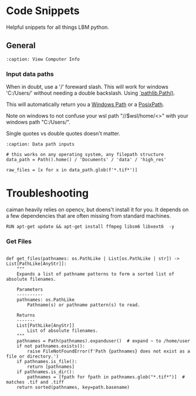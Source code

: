 # Code Snippets

Helpful snippets for all things LBM python.

## General

```{code-block} python
:caption: View Computer Info

```


### Input data paths

When in doubt, use a '/' foreward slash. This will work for windows 'C:/Users/' without needing a double backslash.
Using [`pathlib.Path()](https://docs.python.org/3/library/pathlib.html#pathlib.Path).

This will automatically return you a [Windows Path](https://docs.python.org/3/library/pathlib.html#pathlib.PosixPath) or a [PosixPath](https://docs.python.org/3/library/pathlib.html#pathlib.WindowsPath).

Note on windows to not confuse your wsl path "//$wsl/home/<>" with your windows path "C:/Users/".

Single quotes vs double quotes doesn't matter.

```{code-block} python
:caption: Data path inputs

# this works on any operating system, any filepath structure
data_path = Path().home() / 'Documents' / 'data' / 'high_res'

raw_files = [x for x in data_path.glob(f'*.tif*')]

```
# Troubleshooting
caiman heavily relies on opencv, but doens't install it for you. It depends on a few dependencies that are often missing from standard machines. 

```{code-block} python
RUN apt-get update && apt-get install ffmpeg libsm6 libxext6  -y
```

### Get Files

```{code-block} python

def get_files(pathnames: os.PathLike | List[os.PathLike | str]) -> List[PathLike[AnyStr]]:
    """
    Expands a list of pathname patterns to form a sorted list of absolute filenames.

    Parameters
    ----------
    pathnames: os.PathLike
        Pathname(s) or pathname pattern(s) to read.

    Returns
    -------
    List[PathLike[AnyStr]]
        List of absolute filenames.
    """
    pathnames = Path(pathnames).expanduser()  # expand ~ to /home/user
    if not pathnames.exists():
        raise FileNotFoundError(f'Path {pathnames} does not exist as a file or directory.')
    if pathnames.is_file():
        return [pathnames]
    if pathnames.is_dir():
        pathnames = [fpath for fpath in pathnames.glob("*.tif*")]  # matches .tif and .tiff
    return sorted(pathnames, key=path.basename)

```
